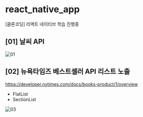 # react_native_app
[클론코딩] 리액트 네이티브 학습 진행중

## [01] 날씨 API
![01](https://user-images.githubusercontent.com/68801887/208040973-49328256-1849-4c73-9678-c31f3c6b850d.png)



## [02] 뉴욕타임즈 베스트셀러 API 리스트 노출
https://developer.nytimes.com/docs/books-product/1/overview
- FlatList
- SectionList

![03](https://user-images.githubusercontent.com/68801887/208227190-f2504b9a-505f-4bb3-96ec-50db8ad9659b.png)

